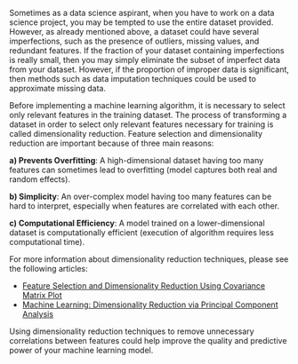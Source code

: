 Sometimes as a data science aspirant, when you have to work on a data science project, you may be tempted to use the entire dataset provided. However, as already mentioned above, a dataset could have several imperfections, such as the presence of outliers, missing values, and redundant features. If the fraction of your dataset containing imperfections is really small, then you may simply eliminate the subset of imperfect data from your dataset. However, if the proportion of improper data is significant, then methods such as data imputation techniques could be used to approximate missing data.

Before implementing a machine learning algorithm, it is necessary to select only relevant features in the training dataset. The process of transforming a dataset in order to select only relevant features necessary for training is called dimensionality reduction. Feature selection and dimensionality reduction are important because of three main reasons:

**a) Prevents Overfitting**: A high-dimensional dataset having too many features can sometimes lead to overfitting (model captures both real and random effects).

**b) Simplicity**: An over-complex model having too many features can be hard to interpret, especially when features are correlated with each other.

**c) Computational Efficiency**: A model trained on a lower-dimensional dataset is computationally efficient (execution of algorithm requires less computational time).

For more information about dimensionality reduction techniques, please see the following articles:

-   [Feature Selection and Dimensionality Reduction Using Covariance Matrix Plot](https://medium.com/towards-artificial-intelligence/feature-selection-and-dimensionality-reduction-using-covariance-matrix-plot-b4c7498abd07)
-   [Machine Learning: Dimensionality Reduction via Principal Component Analysis](https://medium.com/towards-artificial-intelligence/machine-learning-dimensionality-reduction-via-principal-component-analysis-1bdc77462831)

Using dimensionality reduction techniques to remove unnecessary correlations between features could help improve the quality and predictive power of your machine learning model.